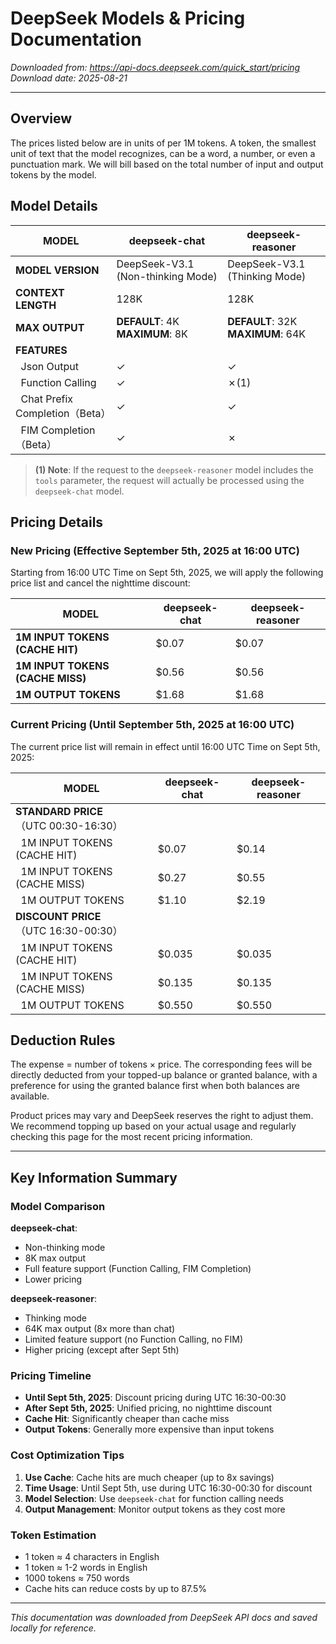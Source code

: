 # DeepSeek Models & Pricing Documentation

*Downloaded from: https://api-docs.deepseek.com/quick_start/pricing*
*Download date: 2025-08-21*

---

## Overview

The prices listed below are in units of per 1M tokens. A token, the smallest unit of text that the model recognizes, can be a word, a number, or even a punctuation mark. We will bill based on the total number of input and output tokens by the model.

## Model Details

| MODEL | deepseek-chat | deepseek-reasoner |
|-------|---------------|-------------------|
| **MODEL VERSION** | DeepSeek-V3.1 (Non-thinking Mode) | DeepSeek-V3.1 (Thinking Mode) |
| **CONTEXT LENGTH** | 128K | 128K |
| **MAX OUTPUT** | **DEFAULT**: 4K<br>**MAXIMUM**: 8K | **DEFAULT**: 32K<br>**MAXIMUM**: 64K |
| **FEATURES** | | |
| &nbsp;&nbsp;Json Output | ✓ | ✓ |
| &nbsp;&nbsp;Function Calling | ✓ | ✗(1) |
| &nbsp;&nbsp;Chat Prefix Completion（Beta） | ✓ | ✓ |
| &nbsp;&nbsp;FIM Completion（Beta） | ✓ | ✗ |

> **(1) Note**: If the request to the `deepseek-reasoner` model includes the `tools` parameter, the request will actually be processed using the `deepseek-chat` model.

## Pricing Details

### New Pricing (Effective September 5th, 2025 at 16:00 UTC)

Starting from 16:00 UTC Time on Sept 5th, 2025, we will apply the following price list and cancel the nighttime discount:

| MODEL | deepseek-chat | deepseek-reasoner |
|-------|---------------|-------------------|
| **1M INPUT TOKENS (CACHE HIT)** | $0.07 | $0.07 |
| **1M INPUT TOKENS (CACHE MISS)** | $0.56 | $0.56 |
| **1M OUTPUT TOKENS** | $1.68 | $1.68 |

### Current Pricing (Until September 5th, 2025 at 16:00 UTC)

The current price list will remain in effect until 16:00 UTC Time on Sept 5th, 2025:

| MODEL | deepseek-chat | deepseek-reasoner |
|-------|---------------|-------------------|
| **STANDARD PRICE**<br>（UTC 00:30-16:30） | | |
| &nbsp;&nbsp;1M INPUT TOKENS (CACHE HIT) | $0.07 | $0.14 |
| &nbsp;&nbsp;1M INPUT TOKENS (CACHE MISS) | $0.27 | $0.55 |
| &nbsp;&nbsp;1M OUTPUT TOKENS | $1.10 | $2.19 |
| **DISCOUNT PRICE**<br>（UTC 16:30-00:30） | | |
| &nbsp;&nbsp;1M INPUT TOKENS (CACHE HIT) | $0.035 | $0.035 |
| &nbsp;&nbsp;1M INPUT TOKENS (CACHE MISS) | $0.135 | $0.135 |
| &nbsp;&nbsp;1M OUTPUT TOKENS | $0.550 | $0.550 |

## Deduction Rules

The expense = number of tokens × price. The corresponding fees will be directly deducted from your topped-up balance or granted balance, with a preference for using the granted balance first when both balances are available.

Product prices may vary and DeepSeek reserves the right to adjust them. We recommend topping up based on your actual usage and regularly checking this page for the most recent pricing information.

---

## Key Information Summary

### Model Comparison

**deepseek-chat**:
- Non-thinking mode
- 8K max output
- Full feature support (Function Calling, FIM Completion)
- Lower pricing

**deepseek-reasoner**:
- Thinking mode
- 64K max output (8x more than chat)
- Limited feature support (no Function Calling, no FIM)
- Higher pricing (except after Sept 5th)

### Pricing Timeline

- **Until Sept 5th, 2025**: Discount pricing during UTC 16:30-00:30
- **After Sept 5th, 2025**: Unified pricing, no nighttime discount
- **Cache Hit**: Significantly cheaper than cache miss
- **Output Tokens**: Generally more expensive than input tokens

### Cost Optimization Tips

1. **Use Cache**: Cache hits are much cheaper (up to 8x savings)
2. **Time Usage**: Until Sept 5th, use during UTC 16:30-00:30 for discount
3. **Model Selection**: Use `deepseek-chat` for function calling needs
4. **Output Management**: Monitor output tokens as they cost more

### Token Estimation

- 1 token ≈ 4 characters in English
- 1 token ≈ 1-2 words in English
- 1000 tokens ≈ 750 words
- Cache hits can reduce costs by up to 87.5%

---

*This documentation was downloaded from DeepSeek API docs and saved locally for reference.*